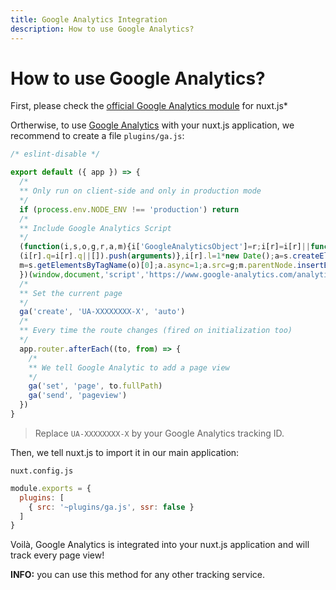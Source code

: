 ```yaml
---
title: Google Analytics Integration
description: How to use Google Analytics?
---
```


# How to use Google Analytics?

First, please check the [official Google Analytics module](https://github.com/nuxt-community/modules/tree/master/modules/google-analytics) for nuxt.js*

Ortherwise, to use [Google Analytics](https://analytics.google.com/analytics/web/) with your nuxt.js application, we recommend to create a file `plugins/ga.js`:

```js
/* eslint-disable */

export default ({ app }) => {
  /*
  ** Only run on client-side and only in production mode
  */
  if (process.env.NODE_ENV !== 'production') return
  /*
  ** Include Google Analytics Script
  */
  (function(i,s,o,g,r,a,m){i['GoogleAnalyticsObject']=r;i[r]=i[r]||function(){
  (i[r].q=i[r].q||[]).push(arguments)},i[r].l=1*new Date();a=s.createElement(o),
  m=s.getElementsByTagName(o)[0];a.async=1;a.src=g;m.parentNode.insertBefore(a,m)
  })(window,document,'script','https://www.google-analytics.com/analytics.js','ga');
  /*
  ** Set the current page
  */
  ga('create', 'UA-XXXXXXXX-X', 'auto')
  /*
  ** Every time the route changes (fired on initialization too)
  */
  app.router.afterEach((to, from) => {
    /*
    ** We tell Google Analytic to add a page view
    */
    ga('set', 'page', to.fullPath)
    ga('send', 'pageview')
  })
}
```

> Replace `UA-XXXXXXXX-X` by your Google Analytics tracking ID.

Then, we tell nuxt.js to import it in our main application:

`nuxt.config.js`
```js
module.exports = {
  plugins: [
    { src: '~plugins/ga.js', ssr: false }
  ]
}
```

Voilà, Google Analytics is integrated into your nuxt.js application and will track every page view!

<p class="Alert Alert--nuxt-green"><b>INFO:</b> you can use this method for any other tracking service.</p>
